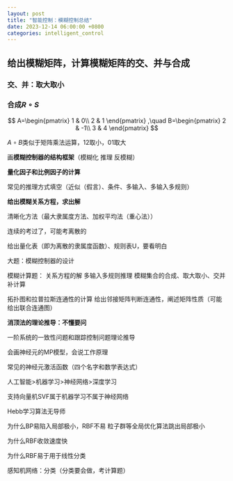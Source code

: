 ```yaml
---
layout: post
title: "智能控制：模糊控制总结"
date: 2023-12-14 06:00:00 +0800
categories: intelligent_control
---
```


## 给出模糊矩阵，计算模糊矩阵的交、并与合成

### 交、并：取大取小

### 合成$R\circ S$

$$
A=\begin{pmatrix}
1 & 0\\
2 & 1
\end{pmatrix}
,\quad
B=\begin{pmatrix}
2 & -1\\
3 & 4
\end{pmatrix}
$$

$A\circ B$类似于矩阵乘法运算，12取小，01取大


画**模糊控制器的结构框架**（模糊化 推理 反模糊）

**量化因子和比例因子的计算**

常见的推理方式填空（近似（假言）、条件、多输入、多输入多规则）

**给出模糊关系方程，求出解**

清晰化方法（最大隶属度方法、加权平均法（重心法））

连续的考过了，可能考离散的

给出量化表（即为离散的隶属度函数）、规则表U，要看明白

大题：模糊控制器的设计

模糊计算题：
    关系方程的解
    多输入多规则推理
    模糊集合的合成、取大取小、交并补计算

拓扑图和拉普拉斯连通性的计算
给出邻接矩阵判断连通性，阐述矩阵性质（可能给出联合连通图）

**消顶法的理论推导：不懂要问**

一阶系统的一致性问题和跟踪控制问题理论推导

会画神经元的MP模型，会说工作原理

常见的神经元激活函数（四个名字和数学表达式）

人工智能>机器学习>神经网络>深度学习

支持向量机SVF属于机器学习不属于神经网络

Hebb学习算法无导师

为什么BP易陷入局部极小，RBF不易
粒子群等全局优化算法跳出局部极小

为什么RBF收敛速度快

为什么RBF易于用于线性分类

感知机网络：分类（分类要会做，考计算题）